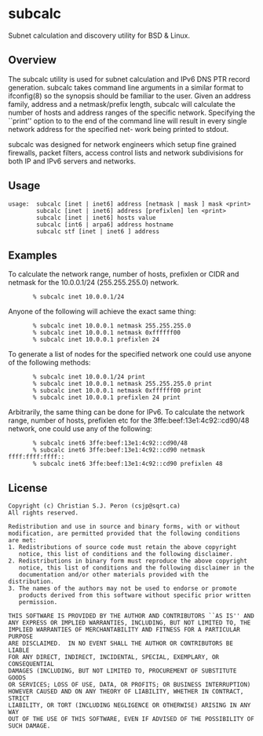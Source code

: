 # subcalc #

Subnet calculation and discovery utility for BSD & Linux.

## Overview ##

The subcalc utility is used for subnet calculation and IPv6 DNS PTR
record generation.  subcalc takes command line arguments in a similar
format to ifconfig(8) so the synopsis should be familiar to the user.
Given an address family, address and a netmask/prefix length, subcalc
will calculate the number of hosts and address ranges of the specific
network. Specifying the ``print'' option to to the end of the command
line will result in every single network address for the specified net-
work being printed to stdout.

subcalc was designed for network engineers which setup fine grained firewalls, packet filters, access control lists and network subdivisions for both IP and IPv6 servers and networks.

## Usage ##

	usage:  subcalc [inet | inet6] address [netmask | mask ] mask <print>
		    subcalc [inet | inet6] address [prefixlen] len <print>
		    subcalc [inet | inet6] hosts value
		    subcalc [int6 | arpa6] address hostname
		    subcalc stf [inet | inet6 ] address

## Examples ##

To calculate the network range, number of hosts, prefixlen or CIDR and netmask for the 10.0.0.1/24 (255.255.255.0) network.

           % subcalc inet 10.0.0.1/24

Anyone of the following will achieve the exact same thing:

           % subcalc inet 10.0.0.1 netmask 255.255.255.0
           % subcalc inet 10.0.0.1 netmask 0xffffff00
           % subcalc inet 10.0.0.1 prefixlen 24

To generate a list of nodes for the specified network one could use anyone of the following methods:

           % subcalc inet 10.0.0.1/24 print
           % subcalc inet 10.0.0.1 netmask 255.255.255.0 print
           % subcalc inet 10.0.0.1 netmask 0xffffff00 print
           % subcalc inet 10.0.0.1 prefixlen 24 print

Arbitrarily, the same thing can be done for IPv6. To calculate the network range, number of hosts, prefixlen etc for the 3ffe:beef:13e1:4c92::cd90/48 network, one could use any of the following:

           % subcalc inet6 3ffe:beef:13e1:4c92::cd90/48
           % subcalc inet6 3ffe:beef:13e1:4c92::cd90 netmask ffff:ffff:ffff::
           % subcalc inet6 3ffe:beef:13e1:4c92::cd90 prefixlen 48

## License ##

	Copyright (c) Christian S.J. Peron (csjp@sqrt.ca) 
	All rights reserved.

	Redistribution and use in source and binary forms, with or without
	modification, are permitted provided that the following conditions
	are met:
	1. Redistributions of source code must retain the above copyright
	   notice, this list of conditions and the following disclaimer.
	2. Redistributions in binary form must reproduce the above copyright
	   notice, this list of conditions and the following disclaimer in the
	   documentation and/or other materials provided with the distribution.
	3. The names of the authors may not be used to endorse or promote
	   products derived from this software without specific prior written
	   permission.

	THIS SOFTWARE IS PROVIDED BY THE AUTHOR AND CONTRIBUTORS ``AS IS'' AND
	ANY EXPRESS OR IMPLIED WARRANTIES, INCLUDING, BUT NOT LIMITED TO, THE
	IMPLIED WARRANTIES OF MERCHANTABILITY AND FITNESS FOR A PARTICULAR PURPOSE
	ARE DISCLAIMED.  IN NO EVENT SHALL THE AUTHOR OR CONTRIBUTORS BE LIABLE
	FOR ANY DIRECT, INDIRECT, INCIDENTAL, SPECIAL, EXEMPLARY, OR CONSEQUENTIAL
	DAMAGES (INCLUDING, BUT NOT LIMITED TO, PROCUREMENT OF SUBSTITUTE GOODS
	OR SERVICES; LOSS OF USE, DATA, OR PROFITS; OR BUSINESS INTERRUPTION)
	HOWEVER CAUSED AND ON ANY THEORY OF LIABILITY, WHETHER IN CONTRACT, STRICT
	LIABILITY, OR TORT (INCLUDING NEGLIGENCE OR OTHERWISE) ARISING IN ANY WAY
	OUT OF THE USE OF THIS SOFTWARE, EVEN IF ADVISED OF THE POSSIBILITY OF
	SUCH DAMAGE.
